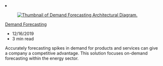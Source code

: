 <!-- This file is automatically generated by build/architectures/build_index.py. Any updates will be lost. -->

<!-- markdownlint-disable MD033 -->

<li class="grid-item item-column" data-categories="Analytics AI + Machine Learning ">
<article class="card">
    <div class="card-header has-margin-bottom-none" aria-hidden="true">
        <figure class="image diagram has-height-175 has-overflow-hidden level">
            <a href="/azure/architecture/solution-ideas/articles/demand-forecasting"><img src="/azure/architecture/browse/thumbs/demand-forecasting.png" class="diagram" alt="Thumbnail of Demand Forecasting Architectural Diagram." data-linktype="relative-path"></a>
        </figure>
    </div>
    <div class="card-content">
        <a class="card-content-title has-margin-top-none" href="/azure/architecture/solution-ideas/articles/demand-forecasting">
            <p>Demand Forecasting</p>
        </a>
        <ul class="card-content-metadata">
            <li>12/16/2019</li>
            <li>3 min read</li>
        </ul>
        <p class="card-content-description">Accurately forecasting spikes in demand for products and services can give a company a competitive advantage. This solution focuses on-demand forecasting within the energy sector.</p>
        <div class="bottom-to-top-fade is-hidden-mobile"></div>
    </div>
</article>
</li>
